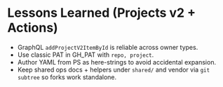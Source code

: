 <!-- status: stub; target: 150+ words -->
<!-- status: stub; target: 150+ words -->
<!-- status: stub; target: 150+ words -->
<!-- status: stub; target: 150+ words -->
<!-- status: stub; target: 150+ words -->
# Lessons Learned (Projects v2 + Actions)

- GraphQL `addProjectV2ItemById` is reliable across owner types.
- Use classic PAT in GH_PAT with `repo, project`.
- Author YAML from PS as here-strings to avoid accidental expansion.
- Keep shared ops docs + helpers under `shared/` and vendor via `git subtree` so forks work standalone.






